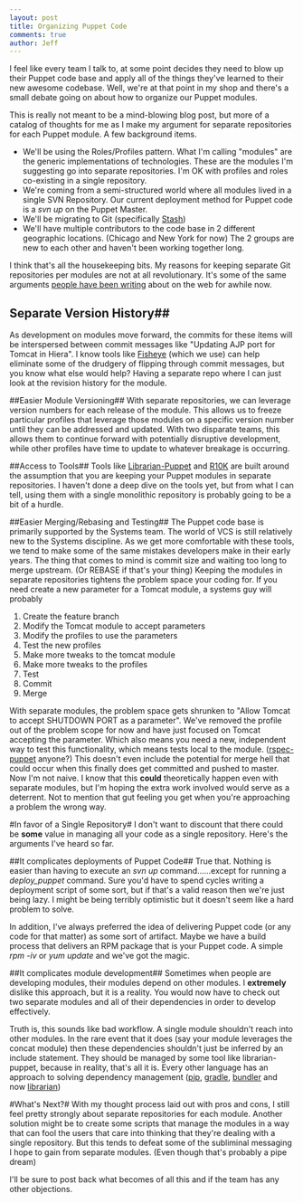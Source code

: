 ```yaml
---
layout: post
title: Organizing Puppet Code
comments: true
author: Jeff
---
```


I feel like every team I talk to, at some point decides they need to blow up their Puppet code base and apply all of the things they've learned to their new awesome codebase. Well, we're at that point in my shop and there's a small debate going on about how to organize our Puppet modules.

This is really not meant to be a mind-blowing blog post, but more of a catalog of thoughts for me as I make my argument for separate repositories for each Puppet module. A few background items.

* We'll be using the Roles/Profiles pattern. What I'm calling "modules" are the generic implementations of technologies. These are the modules I'm suggesting go into separate repositories. I'm OK with profiles and roles co-existing in a single repository.
* We're coming from a semi-structured world where all modules lived in a single SVN Repository. Our current deployment method for Puppet code is a *svn up* on the Puppet Master.
* We'll be migrating to Git (specifically [Stash](https://www.atlassian.com/stash))
* We'll have multiple contributors to the code base in 2 different geographic locations. (Chicago and New York for now) The 2 groups are new to each other and haven't been working together long.

I think that's all the housekeeping bits. My reasons for keeping separate Git repositories per modules are not at all revolutionary. It's some of the same arguments [people have been writing](http://garylarizza.com/blog/2014/02/17/puppet-workflow-part-1/) about on the web for awhile now.

## Separate Version History##
As development on modules move forward, the commits for these items will be interspersed between commit messages like "Updating AJP port for Tomcat in Hiera".  I know tools like [Fisheye](https://www.atlassian.com/software/fisheye/overview) (which we use) can help eliminate some of the drudgery of flipping through commit messages, but you know what else would help? Having a separate repo where I can just look at the revision history for the module.

##Easier Module Versioning##
With separate repositories, we can leverage version numbers for each release of the module. This allows us to freeze particular profiles that leverage those modules on a specific version number until they can be addressed and updated. With two disparate teams, this allows them to continue forward with potentially disruptive development, while other profiles have time to update to whatever breakage is occurring. 

##Access to Tools##
Tools like [Librarian-Puppet](http://librarian-puppet.com) and [R10K](https://github.com/adrienthebo/r10k) are built around the assumption that you are keeping your Puppet modules in separate repositories. I haven't done a deep dive on the tools yet, but from what I can tell, using them with a single monolithic repository is probably going to be a bit of a hurdle.

##Easier Merging/Rebasing and Testing##
The Puppet code base is primarily supported by the Systems team. The world of VCS is still relatively new to the Systems discipline. As we get more comfortable with these tools, we tend to make some of the same mistakes developers make in their early years. The thing that comes to mind is commit size and waiting too long to merge upstream. (Or REBASE if that's your thing) Keeping the modules in separate repositories tightens the problem space your coding for. If you need create a new parameter for a Tomcat module, a systems guy will probably

1. Create the feature branch
2. Modify the Tomcat module to accept parameters
3. Modify the profiles to use the parameters
4. Test the new profiles
5. Make more tweaks to the tomcat module
6. Make more tweaks to the profiles
7. Test
8. Commit
9. Merge

With separate modules, the problem space gets shrunken to "Allow Tomcat to accept SHUTDOWN PORT as a parameter".  We've removed the profile out of the problem scope for now and have just focused on Tomcat accepting the parameter. Which also means you need a new, independent way to test this functionality, which means tests local to the module. ([rspec-puppet](http://rspec-puppet.com) anyone?) This doesn't even include the potential for merge hell that could occur when this finally does get committed and pushed to master.
Now I'm not naive. I know that this **could** theoretically happen even with separate modules, but I'm hoping the extra work involved would serve as a deterrent. Not to mention that gut feeling you get when you're approaching a problem the wrong way.

#In favor of a Single Repository#
I don't want to discount that there could be **some** value in managing all your code as a single repository. Here's the arguments I've heard so far.

##It complicates deployments of Puppet Code##
True that. Nothing is easier than having to execute an *svn up* command......except for running a *deploy_puppet* command. Sure you'd have to spend cycles writing a deployment script of some sort, but if that's a valid reason then we're just being lazy. I might be being terribly optimistic but it doesn't seem like a hard problem to solve. 

In addition, I've always preferred the idea of delivering Puppet code (or any code for that matter) as some sort of artifact. Maybe we have a build process that delivers an RPM package that is your Puppet code. A simple *rpm -iv* or *yum update* and we've got the magic.

##It complicates module development##
Sometimes when people are developing modules, their modules depend on other modules. I **extremely** dislike this approach, but it is a reality. You would now have to check out two separate modules and all of their dependencies in order to develop effectively. 

Truth is, this sounds like bad workflow. A single module shouldn't reach into other modules. In the rare event that it does (say your module leverages the concat module) then these dependencies shouldn't just be inferred by an include statement. They should be managed by some tool like librarian-puppet, because in reality, that's all it is. Every other language has an approach to solving dependency management ([pip](http://pip.readthedocs.org), [gradle](http://www.gradle.org), [bundler](http://bundler.io) and now [librarian](http://librarian-puppet.com)) 

#What's Next?#
With my thought process laid out with pros and cons, I still feel pretty strongly about separate repositories for each module. Another solution might be to create some scripts that manage the modules in a way that can fool the users that care into thinking that they're dealing with a single repository. But this tends to defeat some of the subliminal messaging I hope to gain from separate modules. (Even though that's probably a pipe dream)

I'll be sure to post back what becomes of all this and if the team has any other objections.
